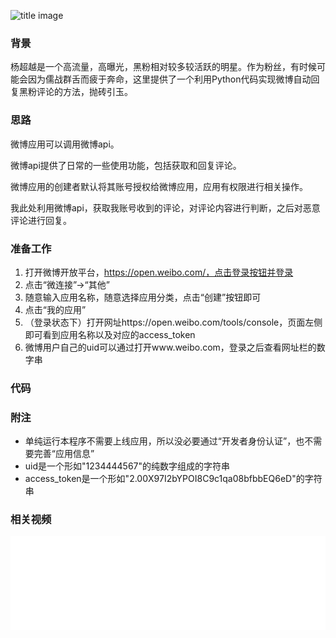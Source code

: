 ![title image](http://wx2.sinaimg.cn/mw690/006a0Rdhly1g5bbx4hml7j30u0140n9f.jpg)

### 背景

杨超越是一个高流量，高曝光，黑粉相对较多较活跃的明星。作为粉丝，有时候可能会因为儒战群舌而疲于奔命，这里提供了一个利用Python代码实现微博自动回复黑粉评论的方法，抛砖引玉。

### 思路

微博应用可以调用微博api。

微博api提供了日常的一些使用功能，包括获取和回复评论。

微博应用的创建者默认将其账号授权给微博应用，应用有权限进行相关操作。

我此处利用微博api，获取我账号收到的评论，对评论内容进行判断，之后对恶意评论进行回复。

### 准备工作

1. 打开微博开放平台，https://open.weibo.com/，点击登录按钮并登录
2. 点击“微连接”->“其他”
3. 随意输入应用名称，随意选择应用分类，点击“创建”按钮即可
4. 点击“我的应用”
5. （登录状态下）打开网址https://open.weibo.com/tools/console，页面左侧即可看到应用名称以及对应的access_token
6. 微博用户自己的uid可以通过打开www.weibo.com，登录之后查看网址栏的数字串

### 代码

<script src="https://gist.github.com/40sjg34si/a834ffe73d6aac427e1b85d37ae47ca6.js"></script>
### 附注

- 单纯运行本程序不需要上线应用，所以没必要通过“开发者身份认证”，也不需要完善“应用信息”
- uid是一个形如"1234444567"的纯数字组成的字符串
- access_token是一个形如"2.00X97I2bYPOI8C9c1qa08bfbbEQ6eD"的字符串

### 相关视频

<iframe src="//player.bilibili.com/player.html?aid=65937641&cid=114421290&page=1" scrolling="no" border="0" frameborder="no" framespacing="0" allowfullscreen="true" width="100%"> </iframe>